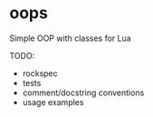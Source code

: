 oops
====

Simple OOP with classes for Lua

TODO:
- rockspec
- tests
- comment/docstring conventions
- usage examples